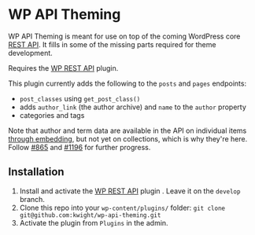 WP API Theming
===

WP API Theming is meant for use on top of the coming WordPress core [REST API](http://wp-api.org). It fills in some of the missing parts required for theme development.

Requires the [WP REST API](https://github.com/WP-API/WP-API) plugin.

This plugin currently adds the following to the `posts` and `pages` endpoints:
* `post_classes` using `get_post_class()`
* adds `author_link` (the author archive) and `name` to the `author` property
* categories and tags

Note that author and term data are available in the API on individual items [through embedding](http://v2.wp-api.org/extending/linking/), but not yet on collections, which is why they're here. Follow [#865](https://github.com/WP-API/WP-API/issues/865) and [#1196](https://github.com/WP-API/WP-API/issues/1196) for further progress.

## Installation

1. Install and activate the [WP REST API](https://github.com/WP-API/WP-API) plugin . Leave it on the `develop` branch.
2. Clone this repo into your `wp-content/plugins/` folder: `git clone git@github.com:kwight/wp-api-theming.git`
3. Activate the plugin from `Plugins` in the admin.
